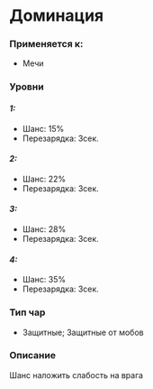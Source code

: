 # Доминация

### Применяется к:

* Мечи

### Уровни

#### _1:_&#x20;

* Шанс: 15%
* Перезарядка:  3сек.

#### _2:_

* Шанс: 22%
* Перезарядка:  3сек.&#x20;

#### _3:_&#x20;

* Шанс: 28%
* Перезарядка:  3сек.

#### _4:_

* Шанс: 35%
* Перезарядка:  3сек.&#x20;

### Тип чар

* Защитные; Защитные от мобов

### Описание

Шанс наложить слабость на врага&#x20;
